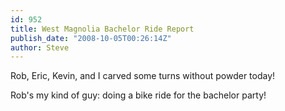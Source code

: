 ```yaml
---
id: 952
title: West Magnolia Bachelor Ride Report
publish_date: "2008-10-05T00:26:14Z"
author: Steve
---
```

  
Rob, Eric, Kevin, and I carved some turns without powder today!

Rob's my kind of guy: doing a bike ride for the bachelor party!
